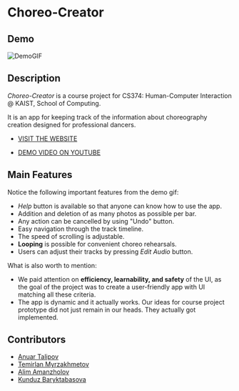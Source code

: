 # Choreo-Creator

## Demo
![DemoGIF](./choreo_creator_demo.gif)

## Description

_Choreo-Creator_ is a course project for CS374: Human-Computer Interaction @ KAIST, School of Computing.

It is an app for keeping track of the information about choreography creation designed for professional dancers.

- [VISIT THE WEBSITE](https://choreo-creator.herokuapp.com/)

- [DEMO VIDEO ON YOUTUBE](https://www.youtube.com/watch?v=f8f3Xqz3_FI&feature=youtu.be)

## Main Features

Notice the following important features from the demo gif:
- _Help_ button is available so that anyone can know how to use the app.
- Addition and deletion of as many photos as possible per bar.
- Any action can be cancelled by using "Undo" button.
- Easy navigation through the track timeline.
- The speed of scrolling is adjustable.
- **Looping** is possible for convenient choreo rehearsals.
- Users can adjust their tracks by pressing _Edit Audio_ button.

What is also worth to mention:
- We paid attention on **efficiency, learnability, and safety** of the UI, as the goal of the project was to create a user-friendly app with UI matching all these criteria.
- The app is dynamic and it actually works. Our ideas for course project prototype did not just remain in our heads. They actually got implemented.

## Contributors
- [Anuar Talipov](https://github.com/AnuarTB)
- [Temirlan Myrzakhmetov](https://github.com/temirrr)
- [Alim Amanzholov](https://github.com/amanzholov8)
- [Kunduz Baryktabasova](https://github.com/kunduzb17)

